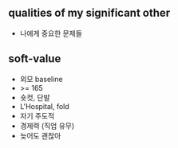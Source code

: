 ## qualities of my significant other
+ 나에게 중요한 문제들

## soft-value
+ 외모 baseline
+ \>= 165
+ 숏컷, 단발
+ L'Hospital, fold
+ 자기 주도적
+ 경제력 (직업 유무)
+ 늦어도 괜찮아
